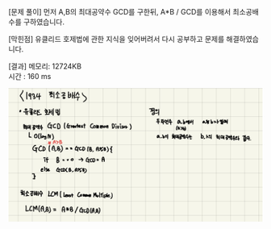[문제 풀이]
먼저 A,B의 최대공약수 GCD를 구한뒤, 
A*B / GCD를 이용해서 최소공배수를 구하였습니다.


[막힌점]
유클리드 호제법에 관한 지식을 잊어버려서 다시 공부하고 문제를 해결하였습니다. 

[결과]
메모리: 12724KB <br>
시간 : 160 ms

![write](./write.jpeg)